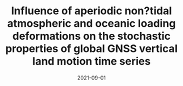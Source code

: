 ---
title: "Influence of aperiodic non?tidal atmospheric and oceanic loading deformations on the stochastic properties of global GNSS vertical land motion time series"
collection: publications
permalink: /publication/2021_Gobron_JGRSE_NTAOL
date: 2021-09-01
venue: 'Journal of Geophysical Research: Solid Earth'
paperurl: 'https://doi.org/10.1029/2021JB022370'
citation: 'Gobron, K., Rebischung, P., Van Camp, M., Demoulin, A., & de Viron, O. (2021).&quot;Influence of Aperiodic Non?Tidal Atmospheric and Oceanic Loading Deformations on the Stochastic Properties of Global GNSS Vertical Land Motion Time Series.&quot; <i>Journal of Geophysical Research: Solid Earth</i>. 126(9).'
---